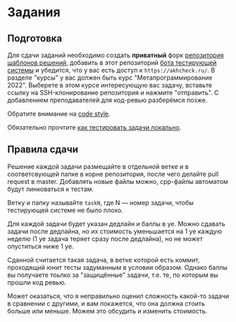 Задания
========

## Подготовка

Для сдачи заданий необходимо создать **приватный** форк [репозитория шаблонов решений](https://github.com/Mrkol/metaprogramming-course-solutions-template), добавить в этот репозиторий [бота тестирующей системы](https://github.com/techprogchecker) и убедится, что у вас есть доступ к `https://akhcheck.ru/`. В разделе "курсы" у вас должен быть курс "Метапрограммирование 2022". Выберете в этом курсе интересующую вас задачу, вставьте ссылку на SSH-клонирование репозитория и нажмите "отправить". С добавлением преподавателей для код-ревью разберёмся позже.

Обратите внимание на [code style](https://github.com/raid-7/mipt-metaprogramming-2020/blob/master/codestyle.md).

Обязательно прочтите [как тестировать задачи локально](https://github.com/Mrkol/metaprogramming-course/blob/master/tests/README.md).

## Правила сдачи

Решение каждой задачи размещайте в отдельной ветке и в соответсвующей папке в корне репозитория, после чего делайте pull request в master. Добавлять новые файлы можно, cpp-файлы автоматом будут линковаться к тестам.

Ветку и папку называйте `taskN`, где N &mdash; номер задачи, чтобы тестирующей системе не было плохо.

Для каждой задачи будет указан дедлайн и баллы в уе. Можно сдавать задачи после дедлайна, но их стоимость уменьшается на 1 уе каждую неделю (1 уе задача теряет сразу после дедлайна), но не может опуститься ниже 1 уе.

Сданной считается такая задача, в ветке которой есть коммит, проходящий юнит тесты задуманным в условии образом. Однако баллы вы получаете тоьлко за "защищённые" задачи, т.е. те, по которым вы прошли код ревью.

Может оказаться, что я неправильно оценил сложность какой-то задачи в сравнении с другими, и вам покажется, что она должна стоить больше или меньше. Можем это обсудить и изменить стоимость.
